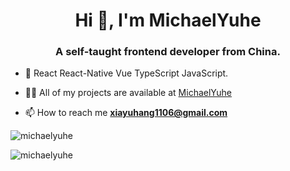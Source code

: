 <h1 align="center">Hi 👋, I'm MichaelYuhe</h1>
<h3 align="center">A self-taught frontend developer from China.</h3>

- 🌱 React React-Native Vue TypeScript JavaScript.

- 👨‍💻 All of my projects are available at [MichaelYuhe](https://my-website-michaelyuhe.vercel.app)

- 📫 How to reach me **xiayuhang1106@gmail.com**


<p><img align="center" src="https://github-readme-stats.vercel.app/api?username=michaelyuhe&show_icons=true&locale=en&count_private=true" alt="michaelyuhe" /></p>

<p><img align="center" src="https://github-readme-streak-stats.herokuapp.com/?user=michaelyuhe&" alt="michaelyuhe" /></p>

